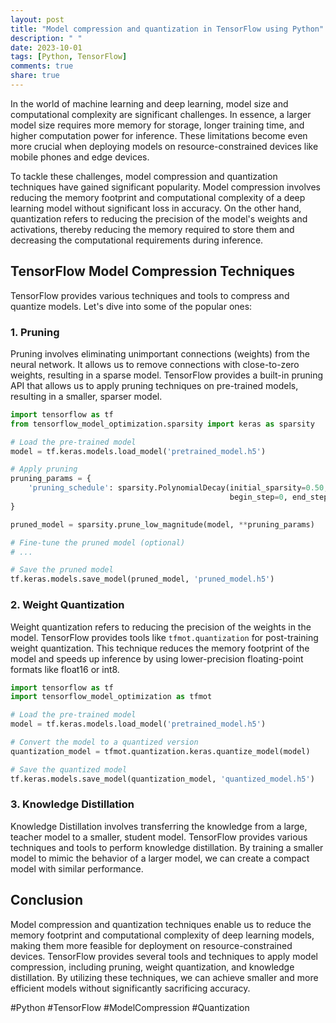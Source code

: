 ```yaml
---
layout: post
title: "Model compression and quantization in TensorFlow using Python"
description: " "
date: 2023-10-01
tags: [Python, TensorFlow]
comments: true
share: true
---
```


In the world of machine learning and deep learning, model size and computational complexity are significant challenges. In essence, a larger model size requires more memory for storage, longer training time, and higher computation power for inference. These limitations become even more crucial when deploying models on resource-constrained devices like mobile phones and edge devices.

To tackle these challenges, model compression and quantization techniques have gained significant popularity. Model compression involves reducing the memory footprint and computational complexity of a deep learning model without significant loss in accuracy. On the other hand, quantization refers to reducing the precision of the model's weights and activations, thereby reducing the memory required to store them and decreasing the computational requirements during inference.

## TensorFlow Model Compression Techniques

TensorFlow provides various techniques and tools to compress and quantize models. Let's dive into some of the popular ones:

### 1. Pruning

Pruning involves eliminating unimportant connections (weights) from the neural network. It allows us to remove connections with close-to-zero weights, resulting in a sparse model. TensorFlow provides a built-in pruning API that allows us to apply pruning techniques on pre-trained models, resulting in a smaller, sparser model.

```python
import tensorflow as tf
from tensorflow_model_optimization.sparsity import keras as sparsity

# Load the pre-trained model
model = tf.keras.models.load_model('pretrained_model.h5')

# Apply pruning
pruning_params = {
    'pruning_schedule': sparsity.PolynomialDecay(initial_sparsity=0.50, final_sparsity=0.90,
                                                 begin_step=0, end_step=1000, frequency=100)
}

pruned_model = sparsity.prune_low_magnitude(model, **pruning_params)

# Fine-tune the pruned model (optional)
# ...

# Save the pruned model
tf.keras.models.save_model(pruned_model, 'pruned_model.h5')
```
### 2. Weight Quantization

Weight quantization refers to reducing the precision of the weights in the model. TensorFlow provides tools like `tfmot.quantization` for post-training weight quantization. This technique reduces the memory footprint of the model and speeds up inference by using lower-precision floating-point formats like float16 or int8.

```python
import tensorflow as tf
import tensorflow_model_optimization as tfmot

# Load the pre-trained model
model = tf.keras.models.load_model('pretrained_model.h5')

# Convert the model to a quantized version
quantization_model = tfmot.quantization.keras.quantize_model(model)

# Save the quantized model
tf.keras.models.save_model(quantization_model, 'quantized_model.h5')
```

### 3. Knowledge Distillation

Knowledge Distillation involves transferring the knowledge from a large, teacher model to a smaller, student model. TensorFlow provides various techniques and tools to perform knowledge distillation. By training a smaller model to mimic the behavior of a larger model, we can create a compact model with similar performance.

## Conclusion

Model compression and quantization techniques enable us to reduce the memory footprint and computational complexity of deep learning models, making them more feasible for deployment on resource-constrained devices. TensorFlow provides several tools and techniques to apply model compression, including pruning, weight quantization, and knowledge distillation. By utilizing these techniques, we can achieve smaller and more efficient models without significantly sacrificing accuracy.

#Python #TensorFlow #ModelCompression #Quantization